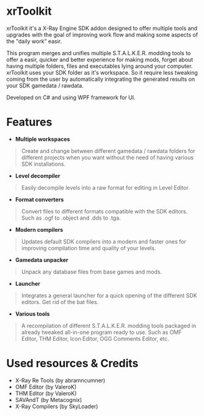 # xrToolkit
xrToolkit it's a X-Ray Engine SDK addon designed to offer multiple tools and upgrades with the goal of improving work flow and making some aspects of the "daily work" easir.

This program merges and unifies multiple S.T.A.L.K.E.R. modding tools to offer a easir, quicker and better experience for making mods, forget about having multiple folders, files and executables lying around your computer.
xrToolkit uses your SDK folder as it's workspace. So it require less tweaking coming from the user by automatically integrating the generated results on your SDK gamedata / rawdata. 

Developed on C# and using WPF framework for UI.

# Features
- **Multiple workspaces**
> Create and change between different gamedata / rawdata folders for different projects when you want without the need of having various SDK installations. 


- **Level decompiler**

> Easily decompile levels into a raw format for editing in Level Editor.


- **Format converters**

> Convert files to different formats compatible with the SDK editors. Such as .ogf to .object and .dds to .tga.


- **Modern compilers**
  
> Updates default SDK compilers into a modern and faster ones for improving compilation time and quality of your levels.


- **Gamedata unpacker**

> Unpack any database files from base games and mods.


- **Launcher**
  
> Integrates a general launcher for a quick opening of the different SDK editors. Get rid of the bat files.


- **Various tools**

> A recompilation of different S.T.A.L.K.E.R. modding tools packaged in already tweaked all-in-one program ready to use.
Such as OMF Editor, THM Editor, Icon Editor, OGG Comments Editor, etc.

# Used resources & Credits
- X-Ray Re Tools (by abramncumner)
- OMF Editor (by ValeroK)
- THM Editor (by ValeroK)
- SAVAndT (by Metacognix)
- X-Ray Compilers (by SkyLoader)




